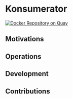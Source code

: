 # Konsumerator

[![Docker Repository on Quay](https://quay.io/repository/lwolf/konsumerator/status "Docker Repository on Quay")](https://quay.io/repository/lwolf/konsumerator)

## Motivations

## Operations

## Development

## Contributions


